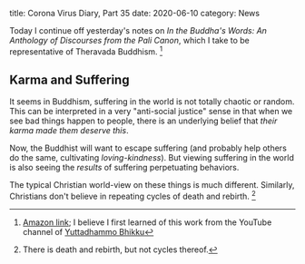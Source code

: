title: Corona Virus Diary, Part 35
date: 2020-06-10
category: News

Today I continue off yesterday's notes on *In the Buddha's Words: An
Anthology of Discourses from the Pali Canon*, which I take to be
representative of Theravada Buddhism. [^1]

Karma and Suffering
-------------------

It seems in Buddhism, suffering in the world is not totally chaotic or
random. This can be interpreted in a very "anti-social justice" sense
in that when we see bad things happen to people, there is an
underlying belief that *their karma made them deserve this*.

Now, the Buddhist will want to escape suffering (and probably help
others do the same, cultivating *loving-kindness*). But viewing
suffering in the world is also seeing the *results* of suffering
perpetuating behaviors.

The typical Christian world-view on these things is much different.
Similarly, Christians don't believe in repeating cycles of death and
rebirth. [^2]


[^1]: [Amazon link](https://www.amazon.com/Buddhas-Words-Anthology-Discourses-Teachings/dp/0861714911/ref=sr_1_1?dchild=1&keywords=the+pali+canon&qid=1591767305&s=books&sr=1-1); I believe I first learned of this work from the YouTube channel of [Yuttadhammo Bhikku](https://www.youtube.com/channel/UCQJ6ESCWQotBwtJm0Ff_gyQ)
[^2]: There is death and rebirth, but not cycles thereof.
